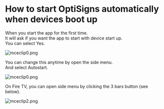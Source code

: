 # How to start OptiSigns automatically when devices boot up

When you start the app for the first time.  
It will ask if you want the app to start with device start up.  
You can select Yes.

![mceclip0.png](https://support.optisigns.com/hc/article_attachments/360040341113)

You can change this anytime by open the side menu.  
And select Autostart.

![mceclip0.png](https://support.optisigns.com/hc/article_attachments/360047734253)

On Fire TV, you can open side menu by clicking the 3 bars button (see below).

![mceclip2.png](https://support.optisigns.com/hc/article_attachments/360039503854)

